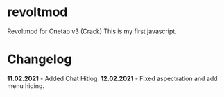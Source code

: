 # revoltmod
Revoltmod for Onetap v3 (Crack)
This is my first javascript.
# Changelog
**11.02.2021** - Added Chat Hitlog.
**12.02.2021** - Fixed aspectration and add menu hiding.


